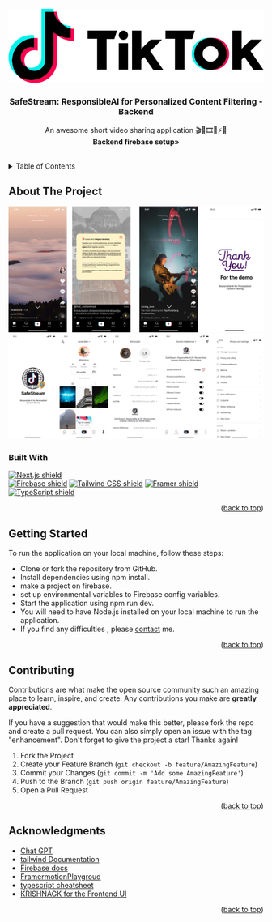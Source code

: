 <!-- PROJECT LOGO -->
<br />
<div align="center">
    <img src="public/demo/TikTok_logo.svg.png" alt="Logo">

<h3 align="center">SafeStream: ResponsibleAI for Personalized Content Filtering - Backend</h3>

  <p align="center">
    An awesome short video sharing application 🎬🎥🎞️👋⚡🔥
    <br />
    <strong>Backend firebase setup»</strong>
    <br />
    <br />
  </p>
</div>


<!-- TABLE OF CONTENTS -->
<details>
  <summary>Table of Contents</summary>
  <ol>
    <li>
      <a href="#about-the-project">About The Project</a>
      <ul>
        <li><a href="#built-with">Built With</a></li>
      </ul>
    </li>
    <li><a href="#getting-started">Getting Started</a></li>
    <li><a href="#contributing">Contributing</a></li>
    <li><a href="#contact">Contact</a></li>
    <li><a href="#acknowledgments">Acknowledgments</a></li>
  </ol>
</details>



<!-- ABOUT THE PROJECT -->
## About The Project
![product-screenshot](./public/assets/After%20Integration%20of%20SafeStream.png)
![product-screenshot](./public/assets/Integrating%20SafeStream.png)

### Built With
[![Next.js shield][nextjs-shield]][nextjs-url]                  
[![Firebase shield][Firebase-shield]][Firebase-url]
[![Tailwind CSS shield][tailwind-css-shield]][tailwind-css-url]
[![Framer shield][Framer-shield]][Framer-url]
[![TypeScript shield][typescript-shield]][typescript-url]

<p align="right">(<a href="#readme">back to top</a>)</p>



<!-- GETTING STARTED -->
## Getting Started

To run the application on your local machine, follow these steps:

- Clone or fork the repository from GitHub.
- Install dependencies using npm install.
- make a project on firebase.
- set up environmental variables to Firebase config variables.
- Start the application using npm run dev.
- You will need to have Node.js installed on your local machine to run the application.
- If you find any difficulties , please [contact](#contact) me.

<p align="right">(<a href="#readme">back to top</a>)</p>



<!-- CONTRIBUTING -->
## Contributing

Contributions are what make the open source community such an amazing place to learn, inspire, and create. Any contributions you make are **greatly appreciated**.

If you have a suggestion that would make this better, please fork the repo and create a pull request. You can also simply open an issue with the tag "enhancement".
Don't forget to give the project a star! Thanks again!

1. Fork the Project
2. Create your Feature Branch (`git checkout -b feature/AmazingFeature`)
3. Commit your Changes (`git commit -m 'Add some AmazingFeature'`)
4. Push to the Branch (`git push origin feature/AmazingFeature`)
5. Open a Pull Request

<p align="right">(<a href="#readme">back to top</a>)</p>


<!-- ACKNOWLEDGMENTS -->
## Acknowledgments

* [Chat GPT](https://chat.openai.com/chat)
* [tailwind Documentation](https://tailwindcss.com/docs/installation)
* [Firebase docs](https://firebase.google.com/docs)
* [FramermotionPlaygroud](https://framermotionplayground.com/)
* [typescript cheatsheet](https://react-typescript-cheatsheet.netlify.app/docs/basic/setup)
* [KRISHNAGK for the Frontend UI](https://github.com/krishna-kudari)

<p align="right">(<a href="#readme">back to top</a>)</p>



<!-- MARKDOWN LINKS & IMAGES -->
<!-- https://www.markdownguide.org/basic-syntax/#reference-style-links -->
[contributors-shield]: https://img.shields.io/github/contributors/github_username/repo_name.svg?style=for-the-badge
[contributors-url]: https://github.com/github_username/repo_name/graphs/contributors
[forks-shield]: https://img.shields.io/github/forks/github_username/repo_name.svg?style=for-the-badge
[forks-url]: https://github.com/github_username/repo_name/network/members
[stars-shield]: https://img.shields.io/github/stars/github_username/repo_name.svg?style=for-the-badge
[stars-url]: https://github.com/github_username/repo_name/stargazers
[issues-shield]: https://img.shields.io/github/issues/github_username/repo_name.svg?style=for-the-badge
[issues-url]: https://github.com/github_username/repo_name/issues
[license-shield]: https://img.shields.io/github/license/github_username/repo_name.svg?style=for-the-badge
[license-url]: https://github.com/github_username/repo_name/blob/master/LICENSE.txt
[linkedin-shield]: https://img.shields.io/badge/-LinkedIn-black.svg?style=for-the-badge&logo=linkedin&colorB=555
[linkedin-url]: https://linkedin.com/in/linkedin_username
[product-screenshot]: images/screenshot.png
[Next.js]: https://img.shields.io/badge/next.js-000000?style=for-the-badge&logo=nextdotjs&logoColor=white
[Next-url]: https://nextjs.org/
[React.js]: https://img.shields.io/badge/React-20232A?style=for-the-badge&logo=react&logoColor=61DAFB
[React-url]: https://reactjs.org/

[Bootstrap.com]: https://img.shields.io/badge/Bootstrap-563D7C?style=for-the-badge&logo=bootstrap&logoColor=white
[Bootstrap-url]: https://getbootstrap.com

[nextjs-shield]: https://img.shields.io/badge/Next.js-v12.0.7-black?style=for-the-badge&logo=next.js&logoColor=white&color=0076C1&labelColor=000000
[nextjs-url]: https://nextjs.org/

[chakra-shield]: https://img.shields.io/badge/Chakra_UI-v1.6.7-blue?style=for-the-badge&logo=chakra-ui&logoColor=white&color=319795&labelColor=000000
[chakra-url]: https://chakra-ui.com/

[prisma-shield]: https://img.shields.io/badge/Prisma-v3.9.2-purple?style=for-the-badge&logo=prisma&logoColor=white&color=5B00D5&labelColor=000000
[prisma-url]: https://www.prisma.io/

[apollo-shield]: https://img.shields.io/badge/Apollo_GraphQL-v3.5.0-pink?style=for-the-badge&logo=apollo-graphql&logoColor=white&color=311C87&labelColor=000000
[apollo-url]: https://www.apollographql.com/

[mongodb-shield]: https://img.shields.io/badge/MongoDB-v5.0-green?style=for-the-badge&logo=mongodb&logoColor=white&color=47A248&labelColor=000000
[mongodb-url]: https://www.mongodb.com/

[nodejs-shield]: https://img.shields.io/badge/Node.js-v14.18.1-green?style=for-the-badge&logo=node.js&logoColor=white&color=339933&labelColor=000000
[nodejs-url]: https://nodejs.org/

[typescript-shield]: https://img.shields.io/badge/TypeScript-v4.5-blue?style=for-the-badge&logo=typescript&logoColor=white&color=007ACC&labelColor=000000
[typescript-url]: https://www.typescriptlang.org/

[nextauth-shield]: https://img.shields.io/badge/NextAuth-v4.4.0-black?style=for-the-badge&logo=next.js&logoColor=white&color=000000&labelColor=FFFFFF
[nextauth-url]: https://next-auth.js.org/

[Firebase-shield]: https://img.shields.io/badge/Firebase-v9.0.0-FFCA28?style=for-the-badge&logo=Firebase&logoColor=white&color=FFCA28&labelColor=000000
[Firebase-url]: https://firebase.google.com/

[Framer-shield]: https://img.shields.io/badge/Framer%20Motion-v3.0.0-FF69B4?style=for-the-badge&logo=framer&logoColor=white&color=FF69B4&labelColor=000000
[Framer-url]: https://www.framer.com/motion/

[tailwind-css-shield]: https://img.shields.io/badge/Tailwind_CSS-v3.0.7-pink?style=for-the-badge&logo=tailwind-css&logoColor=white&color=38B2AC&labelColor=000000
[tailwind-css-url]: https://tailwindcss.com/
[stepzen-shield]: https://img.shields.io/badge/StepZen-v0.12.5-pink?style=for-the-badge&logo=graphql&logoColor=white&color=311C87&labelColor=000000
[stepzen-url]: https://stepzen.com/
[supabase-shield]: https://img.shields.io/badge/Supabase-v1.41.0-pink?style=for-the-badge&logo=supabase&logoColor=white&color=1E40AF&labelColor=000000
[supabase-url]: https://supabase.io/


[graphql-shield]: https://img.shields.io/badge/GraphQL-v15.5.1-pink?style=for-the-badge&logo=graphql&logoColor=white&color=E434AA&labelColor=000000
[graphql-url]: https://graphql.org/


[apollo-client-shield]: https://img.shields.io/badge/Apollo_Client-v3.5.0-pink?style=for-the-badge&logo=apollo-graphql&logoColor=white&color=311C87&labelColor=000000
[apollo-client-url]: https://www.apollographql.com/docs/react/

[apollo-server-shield]: https://img.shields.io/badge/Apollo_Server-v3.5.0-pink?style=for-the-badge&logo=apollo-graphql&logoColor=white&color=311C87&labelColor=000000
[apollo-server-url]: https://www.apollographql.com/docs/apollo-server/
